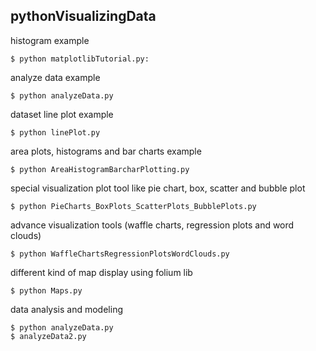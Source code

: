 ## pythonVisualizingData

histogram example
```
$ python matplotlibTutorial.py: 
```

analyze data example
```
$ python analyzeData.py
```

dataset line plot example
```
$ python linePlot.py
```

area plots, histograms and bar charts example
```
$ python AreaHistogramBarcharPlotting.py
```

special visualization plot tool like pie chart, box, scatter and bubble plot
```
$ python PieCharts_BoxPlots_ScatterPlots_BubblePlots.py
```

advance visualization tools (waffle charts, regression plots and word clouds)
```
$ python WaffleChartsRegressionPlotsWordClouds.py
```

different kind of map display using folium lib
```
$ python Maps.py
```

data analysis and modeling
```
$ python analyzeData.py
$ analyzeData2.py 
```

